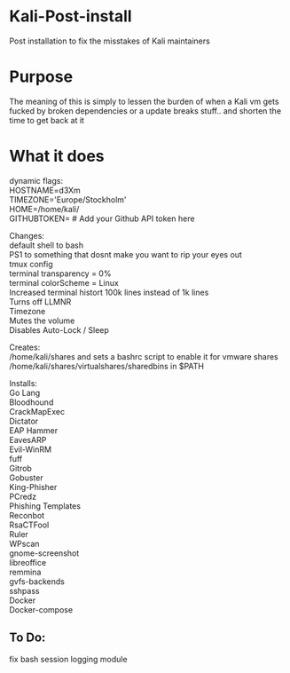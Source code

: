 # Kali-Post-install
Post installation to fix the misstakes of Kali maintainers

# Purpose
The meaning of this is simply to lessen the burden of when a Kali vm gets fucked by broken dependencies or a update breaks stuff.. and shorten the time to get back at it

# What it does
dynamic flags:<br /> 
HOSTNAME=d3Xm<br />
TIMEZONE='Europe/Stockholm'<br />
HOME=/home/kali/<br />
GITHUBTOKEN=  # Add your Github API token here<br />

Changes:<br />
default shell to bash<br />
PS1 to something that dosnt make you want to rip your eyes out<br />
tmux config<br />
terminal transparency = 0%<br />
terminal colorScheme = Linux<br />
Increased terminal histort 100k lines instead of 1k lines<br />
Turns off LLMNR<br />
Timezone<br />
Mutes the volume<br />
Disables Auto-Lock / Sleep<br />

Creates:<br />
/home/kali/shares  and sets a bashrc script to enable it for vmware shares<br />
/home/kali/shares/virtualshares/sharedbins in $PATH <br />

Installs:<br />
Go Lang<br />
Bloodhound<br />
CrackMapExec<br />
Dictator<br />
EAP Hammer<br />
EavesARP<br />
Evil-WinRM<br />
fuff <br />
Gitrob<br />
Gobuster<br />
King-Phisher<br />
PCredz<br />
Phishing Templates<br />
Reconbot<br />
RsaCTFool<br />
Ruler<br />
WPscan<br />
gnome-screenshot <br />
libreoffice <br />
remmina <br />
gvfs-backends<br />
sshpass<br />
Docker<br />
Docker-compose<br />




##
To Do:
----
fix bash session logging module<br />
